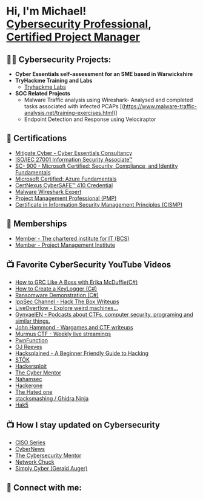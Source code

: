 <h1>Hi, I'm Michael! <br/><a href="https://github.com/Cybernoni">Cybersecurity Professional</a>, <a href="https://www.credly.com/users/michael-segun-ojo/badges#">Certified Project Manager</a> <a></a></h1>

<h2>👨‍💻 Cybersecurity Projects:</h2>

- <b> Cyber Essentials self-assessment for an SME based in Warwickshire </b>
- <b>TryHackme Training and Labs</b>
  - [Tryhackme Labs](https://tryhackme.com/p/GiftedMike ) <b><i></b></i>
- <b>SOC Related Projects</b>
  - Malware Traffic analysis using Wireshark- Analysed and completed tasks associated with infected PCAPs [(https://www.malware-traffic-analysis.net/training-exercises.html)]
  - Endpoint Detection and Response using Velociraptor
    
 

<h2>📄 Certifications</h2>

- [Mitigate Cyber - Cyber Essentials Consultancy](https://www.credly.com/users/michael-segun-ojo/badges)
- [ISO/IEC 27001 Information Security Associate™](https://www.skillfront.com/Badges/06386609593347) 
- [SC- 900 - Microsoft Certified: Security, Compliance, and Identity Fundamentals](https://www.credly.com/users/michael-segun-ojo/badges)
- [Microsoft Certified: Azure Fundamentals](https://www.credly.com/users/michael-segun-ojo/badges)
- [CertNexus CyberSAFE™ 410 Credential](https://www.credly.com/users/michael-segun-ojo/badges)
- [Malware Wireshark Expert](https://app.letsdefend.io/my-badges/detail/4d6c5326-0d29-4b7a-9dd2-cdb10d04850d)
- [Project Management Professional (PMP)](https://www.credly.com/users/michael-segun-ojo/badges)
- [Certificate in Information Security Management Principles (CISMP)](https://www.credly.com/users/michael-segun-ojo/badges)

  
<h2>📄 Memberships</h2>

- [Member - The chartered institute for IT (BCS)](https://www.bcs.org)
- [Member - Project Management Institute](https://www.pmi.org)  


<h2>📺 Favorite CyberSecurity YouTube Videos</h2>

- [How to GRC Like A Boss with Erika McDuffie(C#)](https://www.youtube.com/watch?v=0CGPR-F_foc&t=885s)
- [How to Create a KeyLogger (C#)](https://www.youtube.com/watch?v=N-L9hklSlNk)
- [Ransomware Demonstration (C#)](https://www.youtube.com/watch?v=OfvdQeh79s0)
- [IppSec Channel - Hack The Box Writeups](https://www.youtube.com/channel/UCa6eh7gCkpPo5XXUDfygQQA)
- [LiveOverflow - Explore weird machines...](https://www.youtube.com/channel/UClcE-kVhqyiHCcjYwcpfj9w)
- [GynvaelEN - Podcasts about CTFs, computer security, programing and similar things.](https://www.youtube.com/channel/UCCkVMojdBWS-JtH7TliWkVg)
- [John Hammond - Wargames and CTF writeups](https://www.youtube.com/channel/UCVeW9qkBjo3zosnqUbG7CFw)
- [Murmus CTF - Weekly live streamings](https://www.youtube.com/channel/UCUB9vOGEUpw7IKJRoR4PK-A)
- [PwnFunction](https://www.youtube.com/channel/UCW6MNdOsqv2E9AjQkv9we7A)
- [OJ Reeves](https://www.youtube.com/channel/UCz2aqRQWMhJ4wcJq3XneqRg)
- [Hacksplained - A Beginner Friendly Guide to Hacking](https://www.youtube.com/c/hacksplained)
- [STÖK](https://www.youtube.com/c/STOKfredrik)
- [Hackersploit](https://www.youtube.com/channel/UC0ZTPkdxlAKf-V33tqXwi3Q)
- [The Cyber Mentor](https://www.youtube.com/channel/UC0ArlFuFYMpEewyRBzdLHiw)
- [Nahamsec](https://www.youtube.com/c/Nahamsec)
- [Hackerone](https://www.youtube.com/channel/UCsgzmECky2Q9lQMWzDwMhYw)
- [The Hated one](https://www.youtube.com/channel/UCjr2bPAyPV7t35MvcgT3W8Q)
- [stacksmashing / Ghidra Ninja](https://www.youtube.com/channel/UC3S8vxwRfqLBdIhgRlDRVzw)
- [Hak5](https://www.youtube.com/channel/UC3s0BtrBJpwNDaflRSoiieQ)


  
<h2>📺 How I stay updated on Cybersecurity</h2>

- [CISO Series](https://www.cisoseries.com)
- [CyberNews](https://cybernews.com)
- [The Cybersecurity Mentor](https://youtube.com/@TCMSecurityAcademy)
- [Network Chuck](https://youtube.com/@NetworkChuck)
- [Simply Cyber (Gerald Auger)](https://youtube.com/@SimplyCyber)



<h2> 🤳 Connect with me:</h2>

[Website]: https://michaelojo.com/
[youtube]: https://youtube.com/@TransitiontoCyberSecurity
[linkedin]: https://www.linkedin.com/in/michael-ojo-msc-mcp-pmd-pro-pmp®-83807084

<!--
-->
